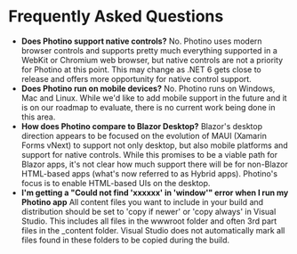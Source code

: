 # Frequently Asked Questions

* **Does Photino support native controls?** No. Photino uses modern browser controls and supports pretty much everything supported in a WebKit or Chromium web browser, but native controls are not a priority for Photino at this point. This may change as .NET 6 gets close to release and offers more opportunity for native control support.
*  **Does Photino run on mobile devices?** No. Photino runs on Windows, Mac and Linux. While we'd like to add mobile support in the future and it is on our roadmap to evaluate, there is no current work being done in this area. 
* **How does Photino compare to Blazor Desktop?** Blazor's desktop direction appears to be focused on the evolution of MAUI (Xamarin Forms vNext) to support not only desktop, but also mobile platforms and support for native controls. While this promises to be a viable path for Blazor apps, it's not clear how much support there will be for non-Blazor HTML-based apps (what's now referred to as Hybrid apps). Photino's focus is to enable HTML-based UIs on the desktop.
*  **I'm getting a "Could not find 'xxxxxx' in 'window'" error when I run my Photino app** All content files you want to include in your build and distribution should be set to 'copy if newer' or 'copy always' in Visual Studio. This includes all files in the wwwroot folder and often 3rd part files in the _content folder. Visual Studio does not automatically mark all files found in these folders to be copied during the build.
  